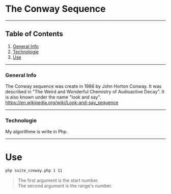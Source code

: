 # The Conway Sequence
***
## Table of Contents
1. [General Info](#general-info)
2. [Technologie](#technologie)
3. [Use](#use)
***
### General Info
The Conway sequence was create in 1986 by John Horton Conway. It was described in "The Weird and Wonderful Chemistry of Audioactive Decay".
It is also known under the name "look and say".
<https://en.wikipedia.org/wiki/Look-and-say_sequence>
***
### Technologie
My algorithme is write in Php.
***
# Use
```bash
php suite_conway.php 1 11
```
>The first argument is the start number.  
>The second argument is the range's number.